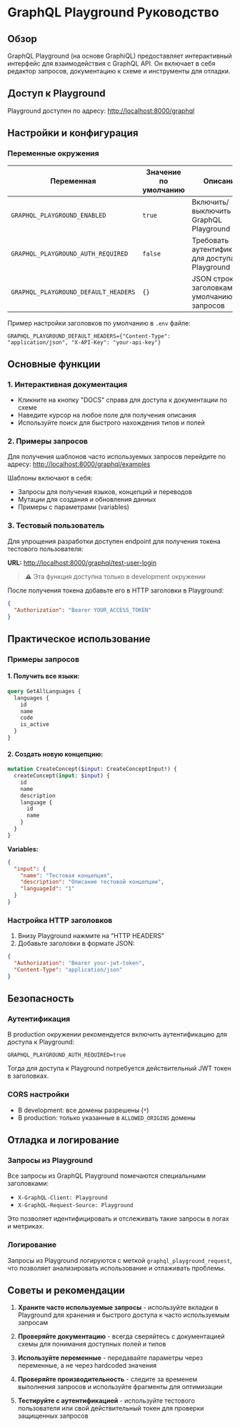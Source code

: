 # GraphQL Playground Руководство

## Обзор

GraphQL Playground (на основе GraphiQL) предоставляет интерактивный интерфейс для взаимодействия с GraphQL API. Он включает в себя редактор запросов, документацию к схеме и инструменты для отладки.

## Доступ к Playground

Playground доступен по адресу: [http://localhost:8000/graphql](http://localhost:8000/graphql)

## Настройки и конфигурация

### Переменные окружения

| Переменная | Значение по умолчанию | Описание |
|------------|----------------------|----------|
| `GRAPHQL_PLAYGROUND_ENABLED` | `true` | Включить/выключить GraphQL Playground |
| `GRAPHQL_PLAYGROUND_AUTH_REQUIRED` | `false` | Требовать аутентификацию для доступа к Playground |
| `GRAPHQL_PLAYGROUND_DEFAULT_HEADERS` | `{}` | JSON строка с заголовками по умолчанию для запросов |

Пример настройки заголовков по умолчанию в `.env` файле:
```
GRAPHQL_PLAYGROUND_DEFAULT_HEADERS={"Content-Type": "application/json", "X-API-Key": "your-api-key"}
```

## Основные функции

### 1. Интерактивная документация

- Кликните на кнопку "DOCS" справа для доступа к документации по схеме
- Наведите курсор на любое поле для получения описания
- Используйте поиск для быстрого нахождения типов и полей

### 2. Примеры запросов

Для получения шаблонов часто используемых запросов перейдите по адресу:
[http://localhost:8000/graphql/examples](http://localhost:8000/graphql/examples)

Шаблоны включают в себя:
- Запросы для получения языков, концепций и переводов
- Мутации для создания и обновления данных
- Примеры с параметрами (variables)

### 3. Тестовый пользователь

Для упрощения разработки доступен endpoint для получения токена тестового пользователя:

**URL:** [http://localhost:8000/graphql/test-user-login](http://localhost:8000/graphql/test-user-login)

> ⚠️ Эта функция доступна только в development окружении

После получения токена добавьте его в HTTP заголовки в Playground:
```json
{
  "Authorization": "Bearer YOUR_ACCESS_TOKEN"
}
```

## Практическое использование

### Примеры запросов

#### 1. Получить все языки:
```graphql
query GetAllLanguages {
  languages {
    id
    name
    code
    is_active
  }
}
```

#### 2. Создать новую концепцию:
```graphql
mutation CreateConcept($input: CreateConceptInput!) {
  createConcept(input: $input) {
    id
    name
    description
    language {
      id
      name
    }
  }
}
```

**Variables:**
```json
{
  "input": {
    "name": "Тестовая концепция",
    "description": "Описание тестовой концепции",
    "languageId": "1"
  }
}
```

### Настройка HTTP заголовков

1. Внизу Playground нажмите на "HTTP HEADERS"
2. Добавьте заголовки в формате JSON:
```json
{
  "Authorization": "Bearer your-jwt-token",
  "Content-Type": "application/json"
}
```

## Безопасность

### Аутентификация

В production окружении рекомендуется включить аутентификацию для доступа к Playground:

```
GRAPHQL_PLAYGROUND_AUTH_REQUIRED=true
```

Тогда для доступа к Playground потребуется действительный JWT токен в заголовках.

### CORS настройки

- В development: все домены разрешены (`*`)
- В production: только указанные в `ALLOWED_ORIGINS` домены

## Отладка и логирование

### Запросы из Playground

Все запросы из GraphQL Playground помечаются специальными заголовками:
- `X-GraphQL-Client: Playground`
- `X-GraphQL-Request-Source: Playground`

Это позволяет идентифицировать и отслеживать такие запросы в логах и метриках.

### Логирование

Запросы из Playground логируются с меткой `graphql_playground_request`, что позволяет анализировать использование и отлаживать проблемы.

## Советы и рекомендации

1. **Храните часто используемые запросы** - используйте вкладки в Playground для хранения и быстрого доступа к часто используемым запросам

2. **Проверяйте документацию** - всегда сверяйтесь с документацией схемы для понимания доступных полей и типов

3. **Используйте переменные** - передавайте параметры через переменные, а не через hardcoded значения

4. **Проверяйте производительность** - следите за временем выполнения запросов и используйте фрагменты для оптимизации

5. **Тестируйте с аутентификацией** - используйте тестового пользователя или свой действительный токен для проверки защищенных запросов